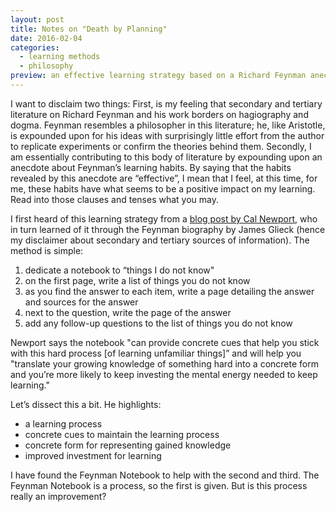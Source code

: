 ```yaml
---
layout: post
title: Notes on "Death by Planning"
date: 2016-02-04
categories:
  - learning methods
  - philosophy
preview: an effective learning strategy based on a Richard Feynman anecdote
---
```


I want to disclaim two things: First, is my feeling that secondary and tertiary literature on Richard Feynman and his work borders on hagiography and dogma. Feynman resembles a philosopher in this literature; he, like Aristotle, is expounded upon for his ideas with surprisingly little effort from the author to replicate experiments or confirm the theories behind them. Secondly, I am essentially contributing to this body of literature by expounding upon an anecdote about Feynman’s learning habits. By saying that the habits revealed by this anecdote are “effective”, I mean that I feel, at this time, for me, these habits have what seems to be a positive impact on my learning. Read into those clauses and tenses what you may.

I first heard of this learning strategy from a [blog post by Cal Newport](http://calnewport.com/blog/2015/11/25/the-feynman-notebook-method/), who in turn learned of it through the Feynman biography by James Glieck (hence my disclaimer about secondary and tertiary sources of information). The method is simple:

1. dedicate a notebook to “things I do not know"
2. on the first page, write a list of things you do not know
3. as you find the answer to each item, write a page detailing the answer and sources for the answer
4. next to the question, write the page of the answer
5. add any follow-up questions to the list of things you do not know

Newport says the notebook "can provide concrete cues that help you stick with this hard process [of learning unfamiliar things]” and will help you "translate your growing knowledge of something hard into a concrete form and you’re more likely to keep investing the mental energy needed to keep learning."

Let’s dissect this a bit. He highlights:

- a learning process
- concrete cues to maintain the learning process
- concrete form for representing gained knowledge
- improved investment for learning

I have found the Feynman Notebook to help with the second and third. The Feynman Notebook is a process, so the first is given. But is this process really an improvement?
